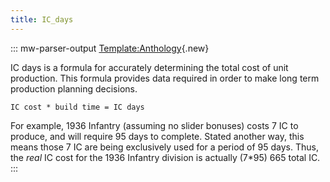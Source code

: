 ```yaml
---
title: IC_days
---
```

::: mw-parser-output
[Template:Anthology](/wiki/index.php?title=Template:Anthology&action=edit&redlink=1 "Template:Anthology (page does not exist)"){.new}

IC days is a formula for accurately determining the total cost of unit
production. This formula provides data required in order to make long
term production planning decisions.

    IC cost * build time = IC days 

For example, 1936 Infantry (assuming no slider bonuses) costs 7 IC to
produce, and will require 95 days to complete. Stated another way, this
means those 7 IC are being exclusively used for a period of 95 days.
Thus, the *real* IC cost for the 1936 Infantry division is actually
(7\*95) 665 total IC.
:::
